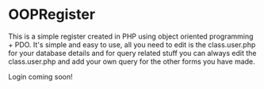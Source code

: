 # OOPRegister

This is a simple register created in PHP using object oriented programming + PDO. It's simple and easy to use, all you need to edit is the class.user.php for your database details and for query related stuff you can always edit the class.user.php and add your own query for the other forms you have made. 

Login coming soon!
